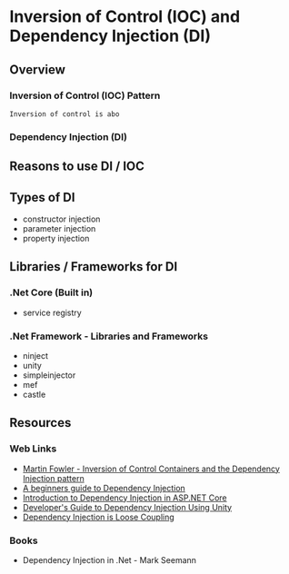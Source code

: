 # Inversion of Control (IOC) and Dependency Injection (DI)

## Overview

### Inversion of Control (IOC) Pattern

    Inversion of control is abo

### Dependency Injection (DI)

## Reasons to use DI / IOC

## Types of DI

- constructor injection
- parameter injection
- property injection

## Libraries / Frameworks for DI

### .Net Core (Built in)

- service registry

### .Net Framework - Libraries and Frameworks

- ninject
- unity
- simpleinjector
- mef
- castle

## Resources

### Web Links

- [Martin Fowler - Inversion of Control Containers and the Dependency Injection pattern](https://martinfowler.com/articles/injection.html)
- [A beginners guide to Dependency Injection](http://www.theserverside.com/news/1321158/A-beginners-guide-to-Dependency-Injection)
- [Introduction to Dependency Injection in ASP.NET Core](https://docs.microsoft.com/en-us/aspnet/core/fundamentals/dependency-injection)
- [Developer's Guide to Dependency Injection Using Unity](https://msdn.microsoft.com/en-us/library/dn178469(v=pandp.30).aspx#sec8)
- [Dependency Injection is Loose Coupling](http://blog.ploeh.dk/2010/04/07/DependencyInjectionisLooseCoupling/)

### Books

 - Dependency Injection in .Net - Mark Seemann
